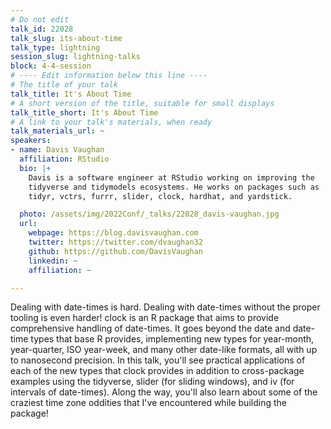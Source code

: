 ```yaml
---
# Do not edit
talk_id: 22028
talk_slug: its-about-time
talk_type: lightning
session_slug: lightning-talks
block: 4-4-session
# ---- Edit information below this line ----
# The title of your talk
talk_title: It's About Time
# A short version of the title, suitable for small displays
talk_title_short: It's About Time
# A link to your talk's materials, when ready
talk_materials_url: ~
speakers:
- name: Davis Vaughan
  affiliation: RStudio
  bio: |+
    Davis is a software engineer at RStudio working on improving the
    tidyverse and tidymodels ecosystems. He works on packages such as
    tidyr, vctrs, furrr, slider, clock, hardhat, and yardstick.

  photo: /assets/img/2022Conf/_talks/22028_davis-vaughan.jpg
  url:
    webpage: https://blog.davisvaughan.com
    twitter: https://twitter.com/dvaughan32
    github: https://github.com/DavisVaughan
    linkedin: ~
    affiliation: ~

---
```


<!-- ABSTRACT ----
Please write abstract below. You may use simple markdown (links, code style, bold, italics)
-->

Dealing with date-times is hard. Dealing with date-times without the proper
tooling is even harder! clock is an R package that aims to provide comprehensive
handling of date-times. It goes beyond the date and date-time types that base
R provides, implementing new types for year-month, year-quarter, ISO year-week,
and many other date-like formats, all with up to nanosecond precision. In this
talk, you'll see practical applications of each of the new types that clock
provides in addition to cross-package examples using the tidyverse, slider (for
sliding windows), and iv (for intervals of date-times). Along the way, you'll
also learn about some of the craziest time zone oddities that I've encountered
while building the package!
